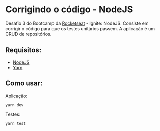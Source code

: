 # Corrigindo o código - NodeJS

Desafio 3 do Bootcamp da [Rocketseat](https://rocketseat.com.br/) - Ignite: NodeJS. Consiste em corrigir o código para que os testes unitários passem. 
A aplicação é um CRUD de repositórios.

## Requisitos:

* [NodeJS](https://nodejs.org/en/)
* [Yarn](https://yarnpkg.com/)

## Como usar:

Aplicação:
```bash 
yarn dev
```

Testes:
```bash 
yarn test
```
